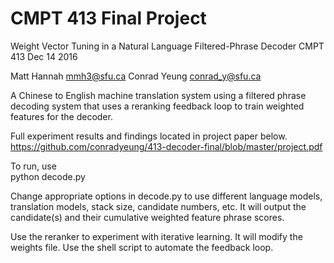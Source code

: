 # CMPT 413 Final Project
Weight Vector Tuning in a Natural Language Filtered-Phrase Decoder
CMPT 413
Dec 14 2016

Matt Hannah
mmh3@sfu.ca
Conrad Yeung
conrad_y@sfu.ca

A Chinese to English machine translation system using a filtered phrase decoding system that uses a reranking feedback loop to train weighted features for the decoder.

Full experiment results and findings located in project paper below.
https://github.com/conradyeung/413-decoder-final/blob/master/project.pdf

To run, use    
python decode.py

Change appropriate options in decode.py to use different language models, translation models, stack size, candidate numbers, etc. It will output the candidate(s) and their cumulative weighted feature phrase scores.

Use the reranker to experiment with iterative learning. It will modify the weights file. Use the shell script to automate the feedback loop.
